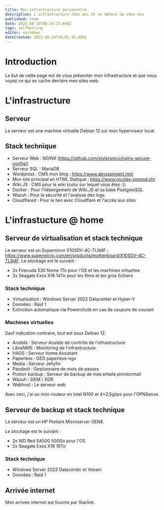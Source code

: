 ```yaml
---
title: Mon infrastructure personnelle
description: L'infrastructure chez moi et en dehors de chez moi
published: true
date: 2025-08-15T06:24:23.648Z
tags: selfhosting
editor: markdown
dateCreated: 2021-08-24T16:01:35.860Z
---
```


# Introduction
Le but de cette page est de vous présenter mon infrastructure et que vous voyez ce qui se cache derrière mes sites web.


# L'infrastructure

## Serveur

Le serveur est une machine virtuelle Debian 12 sur mon hyperviseur local.

## Stack technique

- Serveur Web : NGINX (https://github.com/stylersnico/nginx-secure-config/)
- Serveur SQL : MariaDB
- Wordpress : CMS mon blog : https://www.abyssproject.net/
- Mon site principal en HTML Statique : https://www.nicolas-simond.ch/
- Wiki.JS : CMS pour le wiki (celui sur lequel vous êtes :))
- Docker : Pour l'hébergement de Wiki.JS et sa base PostgresSQL
- Wazuh : Pour la sécurité et l'analyse des logs
- Cloudflared : Pour le lien avec Cloudflare et l'accès aux sites


# L'infrastucture @ home

## Serveur de virtualisation et stack technique

Le serveur est un Supermicro X10SDV-4C-TLN4F : https://www.supermicro.com/en/products/motherboard/X10SDV-4C-TLN4F.
Le stockage est le suivant : 
- 2x Firecuda 530 Nvme 1To pour l'OS et les machines virtuelles
- 2x Seagate Exos X16 14To pour les films et les gros fichiers

### Stack technique

- Virtualisation : Windows Server 2022 Datacenter et Hyper-V
- Données : Raid 1
- Extinction automatique via Powerchute en cas de coupure de courant

### Machines virtuelles

Sauf indication contraire, tout est sous Debian 12.

- Ansible : Serveur Ansible de contrôle de l'infrastructure
- LibreNMS : Monitoring de l'infrastructure
- HAOS : Serveur Home Assistant
- Paperless : GED paperless-ngx
- Media : Serveur Jellyfin
- Passbolt : Gestionnaire de mots de passes
- Proton-backup : Serveur de backup de mes emails prontonmail
- Wazuh : SIEM / XDR
- Webhost : Le serveur web


Avec ceci, j'ai un mini-routeur en Intel N100 et 4*2,5gbps pour l'OPNSense.

## Serveur de backup et stack technique

Le serveur est un HP Proliant Microserver GEN8.

Le stockage est le suivant : 
- 2x WD Red SA500 500Go pour l'OS
- 2x Seagate Exos X16 16To

### Stack technique

- Windows Server 2022 Datacenter et Veeam 
- Données : Raid 1


## Arrivée internet

Mon arrivée internet est fournie par Starlink.